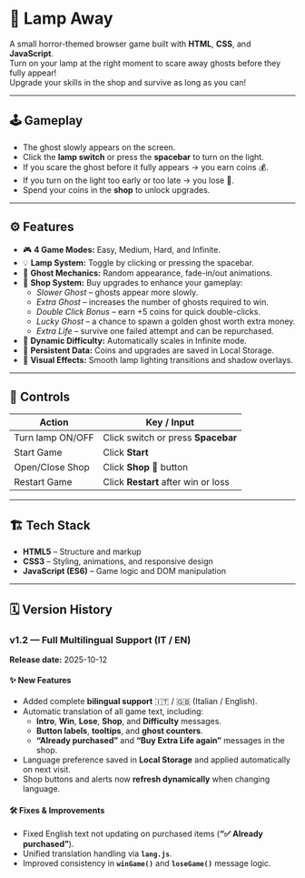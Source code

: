# 👻 Lamp Away

A small horror-themed browser game built with **HTML**, **CSS**, and **JavaScript**.  
Turn on your lamp at the right moment to scare away ghosts before they fully appear!  
Upgrade your skills in the shop and survive as long as you can!

---

## 🕹️ Gameplay

- The ghost slowly appears on the screen.
- Click the **lamp switch** or press the **spacebar** to turn on the light.
- If you scare the ghost before it fully appears → you earn coins 💰.
- If you turn on the light too early or too late → you lose 👻.
- Spend your coins in the **shop** to unlock upgrades.

---

## ⚙️ Features

- 🎮 **4 Game Modes:** Easy, Medium, Hard, and Infinite.
- 💡 **Lamp System:** Toggle by clicking or pressing the spacebar.
- 👻 **Ghost Mechanics:** Random appearance, fade-in/out animations.
- 🏪 **Shop System:** Buy upgrades to enhance your gameplay:
  - *Slower Ghost* – ghosts appear more slowly.
  - *Extra Ghost* – increases the number of ghosts required to win.
  - *Double Click Bonus* – earn +5 coins for quick double-clicks.
  - *Lucky Ghost* – a chance to spawn a golden ghost worth extra money.
  - *Extra Life* – survive one failed attempt and can be repurchased.
- 🧠 **Dynamic Difficulty:** Automatically scales in Infinite mode.
- 💾 **Persistent Data:** Coins and upgrades are saved in Local Storage.
- 🔦 **Visual Effects:** Smooth lamp lighting transitions and shadow overlays.

---

## 🧩 Controls

| Action | Key / Input |
|--------|--------------|
| Turn lamp ON/OFF | Click switch or press **Spacebar** |
| Start Game | Click **Start** |
| Open/Close Shop | Click **Shop 🏪** button |
| Restart Game | Click **Restart** after win or loss |

---

## 🏗️ Tech Stack

- **HTML5** – Structure and markup  
- **CSS3** – Styling, animations, and responsive design  
- **JavaScript (ES6)** – Game logic and DOM manipulation  

---

## 🗓️ Version History

### v1.2 — **Full Multilingual Support (IT / EN)**
**Release date:** 2025-10-12

#### ✨ New Features
- Added complete **bilingual support** 🇮🇹 / 🇬🇧 (Italian / English).
- Automatic translation of all game text, including:
  - **Intro**, **Win**, **Lose**, **Shop**, and **Difficulty** messages.
  - **Button labels**, **tooltips**, and **ghost counters**.
  - **“Already purchased”** and **“Buy Extra Life again”** messages in the shop.
- Language preference saved in **Local Storage** and applied automatically on next visit.
- Shop buttons and alerts now **refresh dynamically** when changing language.

#### 🛠️ Fixes & Improvements
- Fixed English text not updating on purchased items (**“✅ Already purchased”**).
- Unified translation handling via **`lang.js`**.
- Improved consistency in **`winGame()`** and **`loseGame()`** message logic.

